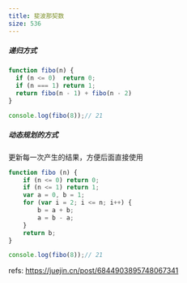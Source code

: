 ```yaml
---
title: 斐波那契数
size: 536
---
```

##### 递归方式
```javascript
function fibo(n) {
  if (n <= 0)  return 0;
  if (n === 1) return 1;
  return fibo(n - 1) + fibo(n - 2)
}

console.log(fibo(8));// 21
```

##### 动态规划的方式
更新每一次产生的结果，方便后面直接使用
```js
function fibo (n) {
    if (n <= 0) return 0;
    if (n <= 1) return 1;
    var a = 0, b = 1;
    for (var i = 2; i <= n; i++) {
        b = a + b;
        a = b - a;
    }
    return b;
}

console.log(fibo(8));// 21
```


refs:
https://juejin.cn/post/6844903895748067341
